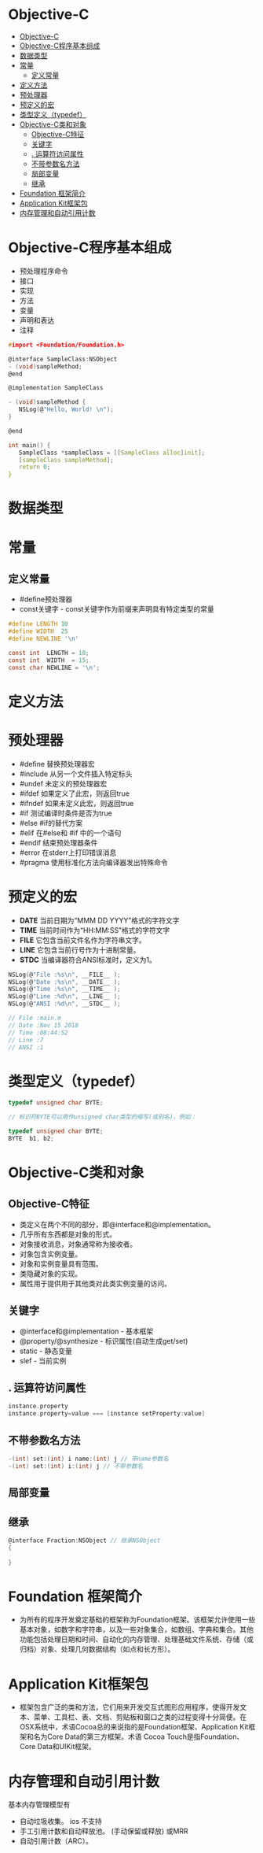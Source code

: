 # Objective-C
<!-- TOC -->

- [Objective-C](#objective-c)
- [Objective-C程序基本组成](#objective-c程序基本组成)
- [数据类型](#数据类型)
- [常量](#常量)
    - [定义常量](#定义常量)
- [定义方法](#定义方法)
- [预处理器](#预处理器)
- [预定义的宏](#预定义的宏)
- [类型定义（typedef）](#类型定义typedef)
- [Objective-C类和对象](#objective-c类和对象)
    - [Objective-C特征](#objective-c特征)
    - [关键字](#关键字)
    - [. 运算符访问属性](#-运算符访问属性)
    - [不带参数名方法](#不带参数名方法)
    - [局部变量](#局部变量)
    - [继承](#继承)
- [Foundation 框架简介](#foundation-框架简介)
- [Application Kit框架包](#application-kit框架包)
- [内存管理和自动引用计数](#内存管理和自动引用计数)

<!-- /TOC -->

# Objective-C程序基本组成

* 预处理程序命令
* 接口
* 实现
* 方法
* 变量
* 声明和表达
* 注释

```c
#import <Foundation/Foundation.h>

@interface SampleClass:NSObject
- (void)sampleMethod;
@end

@implementation SampleClass

- (void)sampleMethod {
   NSLog(@"Hello, World! \n");
}

@end

int main() {
   SampleClass *sampleClass = [[SampleClass alloc]init];
   [sampleClass sampleMethod];
   return 0;
}
```

# 数据类型

# 常量

## 定义常量

* #define预处理器
* const关键字 - const关键字作为前缀来声明具有特定类型的常量

```c
#define LENGTH 10   
#define WIDTH  25
#define NEWLINE '\n'

const int  LENGTH = 10;
const int  WIDTH  = 15;
const char NEWLINE = '\n';
```

# 定义方法

# 预处理器

* #define 替换预处理器宏
* #include 从另一个文件插入特定标头
* #undef 未定义的预处理器宏
* #ifdef 如果定义了此宏，则返回true
* #ifndef 如果未定义此宏，则返回true
* #if 测试编译时条件是否为true
* #else #if的替代方案
* #elif 在#else和 #if 中的一个语句
* #endif 结束预处理器条件
* #error 在stderr上打印错误消息
* #pragma 使用标准化方法向编译器发出特殊命令

# 预定义的宏

* __DATE__ 当前日期为“MMM DD YYYY”格式的字符文字
* __TIME__ 当前时间作为“HH:MM:SS”格式的字符文字
* __FILE__ 它包含当前文件名作为字符串文字。
* __LINE__ 它包含当前行号作为十进制常量。
* __STDC__ 当编译器符合ANSI标准时，定义为1。

```c
NSLog(@"File :%s\n", __FILE__ );
NSLog(@"Date :%s\n", __DATE__ );
NSLog(@"Time :%s\n", __TIME__ );
NSLog(@"Line :%d\n", __LINE__ );
NSLog(@"ANSI :%d\n", __STDC__ );

// File :main.m
// Date :Nov 15 2018
// Time :08:44:52
// Line :7
// ANSI :1
```

# 类型定义（typedef）

```c
typedef unsigned char BYTE;

// 标识符BYTE可以用作unsigned char类型的缩写(或别名)，例如：

typedef unsigned char BYTE;
BYTE  b1, b2;
```


# Objective-C类和对象

## Objective-C特征

* 类定义在两个不同的部分，即@interface和@implementation。
* 几乎所有东西都是对象的形式。
* 对象接收消息，对象通常称为接收者。
* 对象包含实例变量。
* 对象和实例变量具有范围。
* 类隐藏对象的实现。
* 属性用于提供用于其他类对此类实例变量的访问。


## 关键字

* @interface和@implementation - 基本框架
* @property/@synthesize - 标识属性(自动生成get/set)
* static - 静态变量
* slef - 当前实例

## . 运算符访问属性

```c
instance.property
instance.property=value === [instance setProperty:value]
```

## 不带参数名方法

```c
-(int) set:(int) i name:(int) j // 带name参数名
-(int) set:(int) i:(int) j // 不带参数名
```

## 局部变量

## 继承


```c
@interface Fraction:NSObject // 继承NSObject
{
   
}
```


# Foundation 框架简介

* 为所有的程序开发奠定基础的框架称为Foundation框架。该框架允许使用一些基本对象，如数字和字符串，以及一些对象集合，如数组、字典和集合。其他功能包括处理日期和时间、自动化的内存管理、处理基础文件系统、存储（或归档）对象、处理几何数据结构（如点和长方形）。

# Application Kit框架包

* 框架包含广泛的类和方法，它们用来开发交互式图形应用程序，使得开发文本、菜单、工具栏、表、文档、剪贴板和窗口之类的过程变得十分简便。在OSX系统中，术语Cocoa总的来说指的是Foundation框架、Application Kit框架和名为Core Data的第三方框架。术语 Cocoa Touch是指Foundation、Core Data和UIKit框架。

# 内存管理和自动引用计数

基本内存管理模型有

* 自动垃圾收集。 ios 不支持
* 手工引用计数和自动释放池。 (手动保留或释放) 或MRR
* 自动引用计数（ARC）。